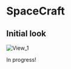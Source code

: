 # SpaceCraft

## Initial look

![View_1](https://user-images.githubusercontent.com/34675907/135767997-5dd5cf04-1a3a-4f46-b5b5-5512fc78bddd.png)

In progress!
